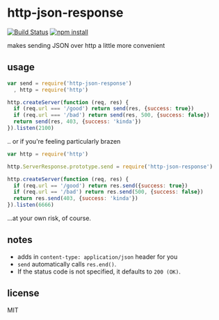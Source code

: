 # http-json-response

[![Build Status](http://img.shields.io/travis/jarofghosts/http-json-response.svg?style=flat)](https://travis-ci.org/jarofghosts/http-json-response)
[![npm install](http://img.shields.io/npm/dm/http-json-response.svg?style=flat)](https://www.npmjs.org/package/http-json-response)


makes sending JSON over http a little more convenient

## usage

```js
var send = require('http-json-response')
  , http = require('http')

http.createServer(function (req, res) {
  if (req.url === '/good') return send(res, {success: true})
  if (req.url === '/bad') return send(res, 500, {success: false})
  return send(res, 403, {success: 'kinda'})
}).listen(2100)
```

.. or if you're feeling particularly brazen

```js
var http = require('http')

http.ServerResponse.prototype.send = require('http-json-response')

http.createServer(function (req, res) {
  if (req.url == '/good') return res.send({success: true})
  if (req.url == '/bad') return res.send(500, {success: false})
  return res.send(403, {success: 'kinda'})
}).listen(6666)
```

...at your own risk, of course.

## notes

+ adds in `content-type: application/json` header for you
+ `send` automatically calls `res.end()`.
+ If the status code is not specified, it defaults to `200 (OK)`.

## license

MIT
